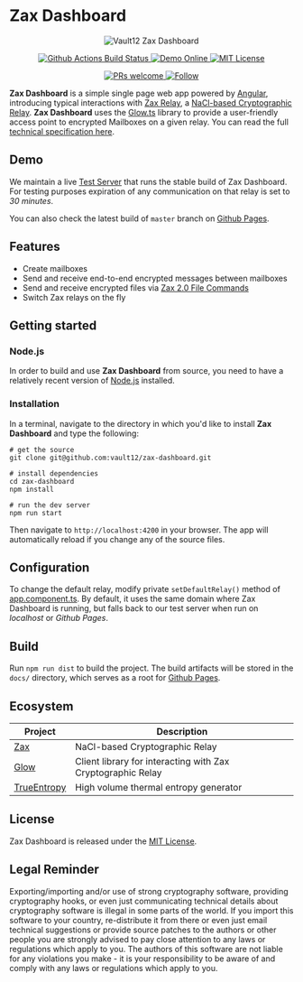 # Zax Dashboard

<p align="center">
  <img src="https://user-images.githubusercontent.com/1370944/121530189-d7da7e80-ca05-11eb-9242-c564547b425a.jpg"
    alt="Vault12 Zax Dashboard">
</p>

<p align="center">
  <a href="https://github.com/vault12/zax-dashboard/actions/workflows/ci.yml">
    <img src="https://github.com/vault12/zax-dashboard/actions/workflows/ci.yml/badge.svg" alt="Github Actions Build Status" />
  </a>
  <a href="https://vault12.github.io/zax-dashboard/">
    <img src="https://img.shields.io/badge/demo-online-orange" alt="Demo Online" />
  </a>
  <a href="https://opensource.org/licenses/MIT">
    <img src="https://img.shields.io/badge/License-MIT-blue.svg" alt="MIT License" />
  </a>
</p>

<p align="center">
  <a href="http://makeapullrequest.com">
    <img src="https://img.shields.io/badge/PRs-welcome-brightgreen.svg" alt="PRs welcome" />
  </a>
  <a href="https://twitter.com/_Vault12_">
    <img src="https://img.shields.io/twitter/follow/_Vault12_?label=Follow&style=social" alt="Follow" />
  </a>
</p>

**Zax Dashboard** is a simple single page web app powered by [Angular](https://angular.io), introducing typical interactions with [Zax Relay](https://github.com/vault12/zax), a [NaCl-based Cryptographic Relay](https://s3-us-west-1.amazonaws.com/vault12/zax_infogfx.jpg). **Zax Dashboard** uses the [Glow.ts](https://github.com/vault12/glow.ts) library to provide a user-friendly access point to encrypted Mailboxes on a given relay. You can read the full [technical specification here](http://bit.ly/nacl_relay_spec).

## Demo

We maintain a live [Test Server](https://zt.vault12.com) that runs the stable build of Zax Dashboard. For testing purposes expiration of any communication on that relay is set to *30 minutes*.

You can also check the latest build of `master` branch on [Github Pages](https://vault12.github.io/zax-dashboard/).

## Features

- Create mailboxes
- Send and receive end-to-end encrypted messages between mailboxes
- Send and receive encrypted files via [Zax 2.0 File Commands](https://github.com/vault12/zax/wiki/Zax-2.0-File-Commands)
- Switch Zax relays on the fly

## Getting started

### Node.js

In order to build and use **Zax Dashboard** from source, you need to have a relatively recent version of [Node.js](https://nodejs.org) installed.

### Installation

In a terminal, navigate to the directory in which you'd like to install **Zax Dashboard** and type the following:

```Shell
# get the source
git clone git@github.com:vault12/zax-dashboard.git

# install dependencies
cd zax-dashboard
npm install

# run the dev server
npm run start
```

Then navigate to `http://localhost:4200` in your browser. The app will automatically reload if you change any of the source files.

## Configuration

To change the default relay, modify private `setDefaultRelay()` method of [app.component.ts](https://github.com/vault12/zax-dashboard/blob/master/src/app/app.component.ts). By default, it uses the same domain where Zax Dashboard is running, but falls back to our test server when run on *localhost* or *Github Pages*.

## Build

Run `npm run dist` to build the project. The build artifacts will be stored in the `docs/` directory, which serves as a root for [Github Pages](https://vault12.github.io/zax-dashboard/).

## Ecosystem

Project | Description
--- | ---
[Zax](https://github.com/vault12/zax) | NaCl-based Cryptographic Relay
[Glow](https://github.com/vault12/glow.ts) | Client library for interacting with Zax Cryptographic Relay
[TrueEntropy](https://github.com/vault12/TrueEntropy) | High volume thermal entropy generator

## License

Zax Dashboard is released under the [MIT License](http://opensource.org/licenses/MIT).

## Legal Reminder

Exporting/importing and/or use of strong cryptography software, providing cryptography hooks, or even just communicating technical details about cryptography software is illegal in some parts of the world. If you import this software to your country, re-distribute it from there or even just email technical suggestions or provide source patches to the authors or other people you are strongly advised to pay close attention to any laws or regulations which apply to you. The authors of this software are not liable for any violations you make - it is your responsibility to be aware of and comply with any laws or regulations which apply to you.
